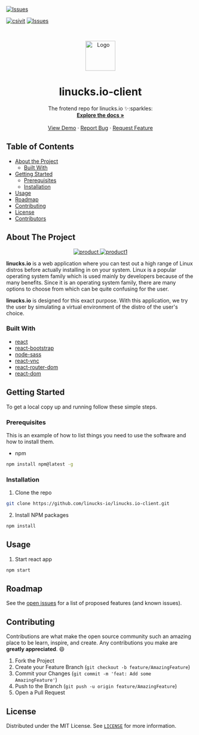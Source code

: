 [![Issues][issues-shield]][issues-url]

[![csivit][csivitu-shield]][csivitu-url]
[![Issues][issues-shield]][issues-url]

<!-- PROJECT LOGO -->
<br />
<p align="center">
  <a href="https://github.com/csivitu/Template">
    <img src="https://i.ibb.co/41wHGgQ/logo.png"  alt="Logo" width="80">
  </a>

  <h1 align="center">linucks.io-client</h1>

  <p align="center">
    The frotend repo for linucks.io ✨:sparkles:
    <br />
    <a href="https://github.com/csivitu/Template"><strong>Explore the docs »</strong></a>
    <br />
    <br />
    <a href="https://github.com/csivitu/Template">View Demo</a>
    ·
    <a href="https://github.com/csivitu/Template/issues">Report Bug</a>
    ·
    <a href="https://github.com/csivitu/Template/issues">Request Feature</a>
  </p>
</p>



<!-- TABLE OF CONTENTS -->
## Table of Contents

* [About the Project](#about-the-project)
  * [Built With](#built-with)
* [Getting Started](#getting-started)
  * [Prerequisites](#prerequisites)
  * [Installation](#installation)
* [Usage](#usage)
* [Roadmap](#roadmap)
* [Contributing](#contributing)
* [License](#license)
* [Contributors](#contributors-)



<!-- ABOUT THE PROJECT -->
## About The Project

<p align="center">
  <a href="https://linucks-io.github.io/linucks.io-client">
    <img src="https://i.ibb.co/VQgK4HL/1.png"  alt="product">
    <img src="https://i.ibb.co/JQWpLGG/2.png"  alt="product1">
  </a>
  <p align="center">


**linucks.io** is a web application where you can test out a high range of Linux distros before actually installing in on your system.
Linux is a popular operating system family which is used mainly by developers because of the many benefits. Since it is an operating system family, there
are many options to choose from which can be quite confusing for the user.

**linucks.io** is designed for this exact purpose. With this application, we try the user by simulating a virtual environment of the distro of the user's choice.


### Built With

* [react](https://reactjs.org)
* [react-bootstrap](https://react-bootstrap.github.io/)
* [node-sass](https://www.npmjs.com/package/node-sass)
* [react-vnc](https://www.npmjs.com/package/react-vnc)
* [react-router-dom](https://www.npmjs.com/package/react-router-dom)
* [react-dom](https://www.npmjs.com/package/react-dom)

<!-- GETTING STARTED -->
## Getting Started

To get a local copy up and running follow these simple steps.

### Prerequisites

This is an example of how to list things you need to use the software and how to install them.
* npm
```sh
npm install npm@latest -g
```

### Installation
 
1. Clone the repo
```sh
git clone https://github.com/linucks-io/linucks.io-client.git
```
2. Install NPM packages
```sh
npm install
```



<!-- USAGE EXAMPLES -->
## Usage

1. Start react app

```sh
npm start
```



<!-- ROADMAP -->
## Roadmap

See the [open issues](https://github.com/csivitu/Template/issues) for a list of proposed features (and known issues).



<!-- CONTRIBUTING -->
## Contributing

Contributions are what make the open source community such an amazing place to be learn, inspire, and create. Any contributions you make are **greatly appreciated**.  :smile:

1. Fork the Project
2. Create your Feature Branch (`git checkout -b feature/AmazingFeature`)
3. Commit your Changes (`git commit -m 'feat: Add some AmazingFeature'`)
4. Push to the Branch (`git push -u origin feature/AmazingFeature`)
5. Open a Pull Request

<!-- LICENSE -->
## License

Distributed under the MIT License. See [`LICENSE`](./LICENSE) for more information.




<!-- MARKDOWN LINKS & IMAGES -->
<!-- https://www.markdownguide.org/basic-syntax/#reference-style-links -->
[csivitu-shield]: https://img.shields.io/badge/csivitu-csivitu-blue
[csivitu-url]: https://csivit.com
[issues-shield]: https://img.shields.io/github/issues/csivitu/Template.svg?style=flat-square
[issues-url]: https://github.com/csivitu/Template/issues
